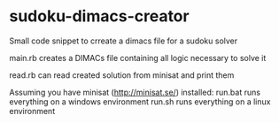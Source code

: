sudoku-dimacs-creator
=====================

Small code snippet to crreate a dimacs file for a sudoku solver

main.rb creates a DIMACs file containing all logic necessary to solve it

read.rb can read created solution from minisat and print them


Assuming you have minisat (http://minisat.se/) installed: 
run.bat runs everything on a windows environment
run.sh  runs everything on a linux environment